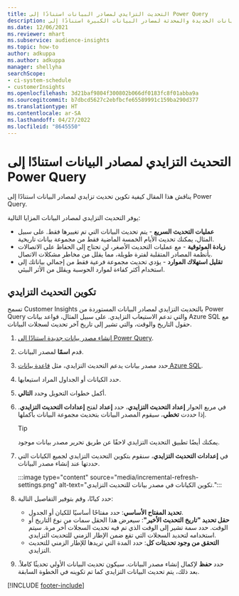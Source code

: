 ```yaml
---
title: التحديث التزايدي لمصادر البيانات استنادًا إلى Power Query
description: تحديث البيانات الجديدة والمحدثة لمصادر البيانات الكبيرة استنادًا إلى Power Query.
ms.date: 12/06/2021
ms.reviewer: mhart
ms.subservice: audience-insights
ms.topic: how-to
author: adkuppa
ms.author: adkuppa
manager: shellyha
searchScope:
- ci-system-schedule
- customerInsights
ms.openlocfilehash: 3d21baf9804f300802b066df0183fc8f01abba9a
ms.sourcegitcommit: b7dbcd5627c2ebfbcfe65589991c159ba290d377
ms.translationtype: HT
ms.contentlocale: ar-SA
ms.lasthandoff: 04/27/2022
ms.locfileid: "8645550"
---
```

# <a name="incremental-refresh-for-data-sources-based-on-power-query"></a>التحديث التزايدي لمصادر البيانات استنادًا إلى Power Query

يناقش هذا المقال كيفية تكوين تحديث تزايدي لمصادر البيانات استنادًا إلى Power Query.

يوفر التحديث التزايدي لمصادر البيانات المزايا التالية:

- **عمليات التحديث السريع** - يتم تحديث البيانات التي تم تغييرها فقط. على سبيل المثال، يمكنك تحديث الأيام الخمسة الماضية فقط من مجموعة بيانات تاريخية.
- **زيادة الموثوقية** - مع عمليات التحديث الأصغر، لن تحتاج إلى الحفاظ على الاتصالات بأنظمة المصادر المتقلبة لفترة طويلة، مما يقلل من مخاطر مشكلات الاتصال.
- **تقليل استهلاك الموارد** - يؤدي تحديث مجموعة فرعية فقط من إجمالي بياناتك إلى استخدام أكثر كفاءة لموارد الحوسبة ويقلل من الأثر البيئي.

## <a name="configure-incremental-refresh"></a>تكوين التحديث التزايدي

تسمح Customer Insights بالتحديث التزايدي لمصادر البيانات المستوردة من Power Query والتي تدعم الاستيعاب التزايدي. على سبيل المثال، قواعد بيانات Azure SQL مع حقول التاريخ والوقت، والتي تشير إلى تاريخ آخر تحديث لسجلات البيانات.

1. [إنشاء مصدر بيانات جديدة استنادًا إلى Power Query](connect-power-query.md).

1. قدم **اسمًا** لمصدر البيانات.

1. حدد مصدر بيانات يدعم التحديث التزايدي، مثل [قاعدة بيانات Azure SQL](/power-query/connectors/azuresqldatabase).

1. حدد الكيانات أو الجداول المراد استيعابها.

1. أكمل خطوات التحويل وحدد **التالي**.

1. في مربع الحوار **إعداد التحديث التزايدي**، حدد **إعداد** لفتح **إعدادات التحديث التزايدي**. إذا حددت **تخطي**، سيقوم المصدر البيانات بتحديث مجموعة البيانات بأكملها.
   > [!TIP]
   > يمكنك أيضًا تطبيق التحديث التزايدي لاحقًا عن طريق تحرير مصدر بيانات موجود.

1. في **إعدادات التحديث التزايدي**، سنقوم بتكوين التحديث التزايدي لجميع الكيانات التي حددتها عند إنشاء مصدر البيانات.

   :::image type="content" source="media/incremental-refresh-settings.png" alt-text="تكوين الكيانات في مصدر بيانات للتحديث التزايدي.":::

1. حدد كيانًا، وقم بتوفير التفاصيل التالية:

   - **تحديد المفتاح الأساسي**: حدد مفتاحًا أساسيًا للكيان أو الجدول.
   - **حقل تحديد "تاريخ التحديث الأخير"**: سيعرض هذا الحقل سمات من نوع التاريخ أو الوقت. حدد سمة تشير إلى الوقت الذي تم فيه تحديث السجلات أخر مرة. سيتم استخدامه لتحديد السجلات التي تقع ضمن الإطار الزمني للتحديث التزايدي.
   - **التحقق من وجود تحديثات كل‬**: حدد المدة التي تريدها للإطار الزمني للتحديث التزايدي.

1. حدد **حفظ** لإكمال إنشاء مصدر البيانات. سيكون تحديث البيانات الأولي تحديثًا كاملاً. بعد ذلك، يتم تحديث البيانات التزايدي كما تم تكوينه في الخطوة السابقة.


[!INCLUDE [footer-include](includes/footer-banner.md)]
